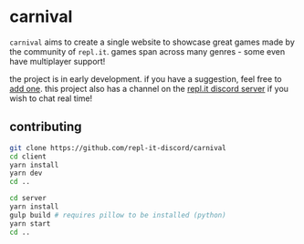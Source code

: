 # carnival

`carnival` aims to create a single website to showcase great games made by the community of `repl.it`. games span across many genres - some even have multiplayer support!

the project is in early development. if you have a suggestion, feel free to [add one](https://github.com/repl-it-discord/carnival/issues/2). this project also has a channel on the [repl.it discord server](https://repl.it/discord) if you wish to chat real time!

## contributing

```bash
git clone https://github.com/repl-it-discord/carnival
cd client
yarn install
yarn dev
cd ..

cd server
yarn install
gulp build # requires pillow to be installed (python)
yarn start
cd ..
```
